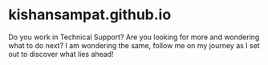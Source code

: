 # kishansampat.github.io
Do you work in Technical Support? Are you looking for more and wondering what to do next? I am wondering the same, follow me on my journey as I set out to discover what lies ahead!
